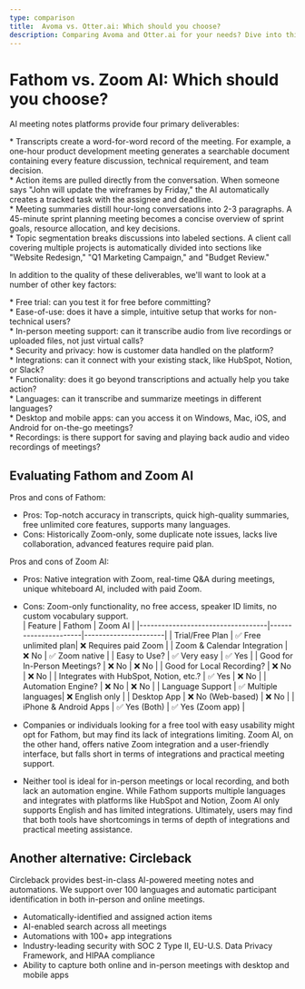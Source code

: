 ```yaml
---
type: comparison
title:  Avoma vs. Otter.ai: Which should you choose?
description: Comparing Avoma and Otter.ai for your needs? Dive into this article to evaluate both tools and discover an alternative, Circleback.
---
```


# Fathom vs. Zoom AI: Which should you choose?  
AI meeting notes platforms provide four primary deliverables:  
  
* Transcripts create a word-for-word record of the meeting. For example, a one-hour product development meeting generates a searchable document containing every feature discussion, technical requirement, and team decision.  
* Action items are pulled directly from the conversation. When someone says "John will update the wireframes by Friday," the AI automatically creates a tracked task with the assignee and deadline.  
* Meeting summaries distill hour-long conversations into 2-3 paragraphs. A 45-minute sprint planning meeting becomes a concise overview of sprint goals, resource allocation, and key decisions.  
* Topic segmentation breaks discussions into labeled sections. A client call covering multiple projects is automatically divided into sections like "Website Redesign," "Q1 Marketing Campaign," and "Budget Review."  
  
In addition to the quality of these deliverables, we'll want to look at a number of other key factors:  
  
* Free trial: can you test it for free before committing?  
* Ease-of-use: does it have a simple, intuitive setup that works for non-technical users?  
* In-person meeting support: can it transcribe audio from live recordings or uploaded files, not just virtual calls?  
* Security and privacy: how is customer data handled on the platform?  
* Integrations: can it connect with your existing stack, like HubSpot, Notion, or Slack?  
* Functionality: does it go beyond transcriptions and actually help you take action?  
* Languages: can it transcribe and summarize meetings in different languages?  
* Desktop and mobile apps: can you access it on Windows, Mac, iOS, and Android for on-the-go meetings?  
* Recordings: is there support for saving and playing back audio and video recordings of meetings?    
## Evaluating Fathom and Zoom AI  
Pros and cons of Fathom:
- Pros: Top-notch accuracy in transcripts, quick high-quality summaries, free unlimited core features, supports many languages.
- Cons: Historically Zoom-only, some duplicate note issues, lacks live collaboration, advanced features require paid plan.

Pros and cons of Zoom AI:
- Pros: Native integration with Zoom, real-time Q&A during meetings, unique whiteboard AI, included with paid Zoom.
- Cons: Zoom-only functionality, no free access, speaker ID limits, no custom vocabulary support.  
| Feature                           | Fathom               | Zoom AI              |
|-----------------------------------|----------------------|----------------------|
| Trial/Free Plan                   | ✅ Free unlimited plan| ❌ Requires paid Zoom |
| Zoom & Calendar Integration       | ❌ No                | ✅ Zoom native        |
| Easy to Use?                      | ✅ Very easy         | ✅ Yes               |
| Good for In-Person Meetings?      | ❌ No                | ❌ No                |
| Good for Local Recording?         | ❌ No                | ❌ No                |
| Integrates with HubSpot, Notion, etc.? | ✅ Yes           | ❌ No                |
| Automation Engine?                | ❌ No                | ❌ No                |
| Language Support                  | ✅ Multiple languages| ❌ English only      |
| Desktop App                       | ❌ No (Web-based)    | ❌ No                |
| iPhone & Android Apps             | ✅ Yes (Both)        | ✅ Yes (Zoom app)    |  
- Companies or individuals looking for a free tool with easy usability might opt for Fathom, but may find its lack of integrations limiting. Zoom AI, on the other hand, offers native Zoom integration and a user-friendly interface, but falls short in terms of integrations and practical meeting support.

- Neither tool is ideal for in-person meetings or local recording, and both lack an automation engine. While Fathom supports multiple languages and integrates with platforms like HubSpot and Notion, Zoom AI only supports English and has limited integrations. Ultimately, users may find that both tools have shortcomings in terms of depth of integrations and practical meeting assistance.  
## Another alternative: Circleback  
Circleback provides best-in-class AI-powered meeting notes and automations. We support over 100 languages and automatic participant identification in both in-person and online meetings.  
  
* Automatically-identified and assigned action items  
* AI-enabled search across all meetings  
* Automations with 100+ app integrations  
* Industry-leading security with SOC 2 Type II, EU-U.S. Data Privacy Framework, and HIPAA compliance  
* Ability to capture both online and in-person meetings with desktop and mobile apps  